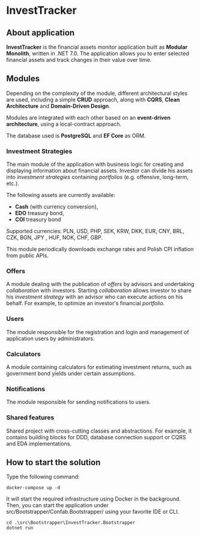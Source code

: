 # InvestTracker
## About application

**InvestTracker** is the financial assets monitor application built as **Modular Monolith**, written in .NET 7.0.
The application allows you to enter selected financial assets and track changes in their value over time. 

## Modules
Depending on the complexity of the module, different architectural styles are used,
including a simple **CRUD** approach, along with **CQRS**, **Clean Architecture** and **Domain-Driven Design**.

Modules are integrated with each other based on an **event-driven architecture**, using a local-contract approach.

The database used is **PostgreSQL** and **EF Core** as ORM.

### Investment Strategies
The main module of the application with business logic for creating and displaying information about financial assets.
Investor can divide his assets into _investment strategies_ containing _portfolios_ (e.g. offensive, long-term, etc.).

The following assets are currently available:
- **Cash** (with currency conversion),
- **EDO** treasury bond,
- **COI** treasury bond

Supported currencies: PLN, USD, PHP, SEK, KRW, DKK, EUR, CNY, BRL, CZK, BGN, JPY , HUF, NOK, CHF, GBP.

This module periodically downloads exchange rates and Polish CPI inflation from public APIs.

### Offers
A module dealing with the publication of _offers_ by advisors and undertaking _collaboration_ with investors.
Starting _collaboration_ allows investor to share his _investment strategy_ with an advisor who can execute actions on his behalf.
For example, to optimize an investor's financial _portfolio_.

### Users
The module responsible for the registration and login and management of application users by administrators.

### Calculators
A module containing calculators for estimating investment returns, such as government bond yields under certain assumptions.

### Notifications
The module responsible for sending notifications to users.

### Shared features
Shared project with cross-cutting classes and abstractions.
For example, it contains building blocks for DDD, database connection support or CQRS and EDA implementations.

## How to start the solution

Type the following command:
```
docker-compose up -d
```
It will start the required infrastructure using Docker in the background. 
Then, you can start the application under src/Bootstrapper/Confab.Bootstrapper/ using your favorite IDE or CLI.
```
cd .\src\Bootstrapper\InvestTracker.Bootstrapper
dotnet run
```